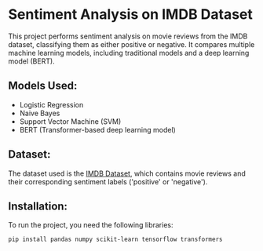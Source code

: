 # Sentiment Analysis on IMDB Dataset

This project performs sentiment analysis on movie reviews from the IMDB dataset, classifying them as either positive or negative. It compares multiple machine learning models, including traditional models and a deep learning model (BERT).


## Models Used:
- Logistic Regression
- Naive Bayes
- Support Vector Machine (SVM)
- BERT (Transformer-based deep learning model)

## Dataset:
The dataset used is the [IMDB Dataset](https://www.kaggle.com/saeedazimi/imdb-dataset), which contains movie reviews and their corresponding sentiment labels ('positive' or 'negative').


## Installation:

To run the project, you need the following libraries:

```bash
pip install pandas numpy scikit-learn tensorflow transformers

